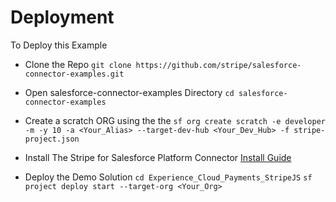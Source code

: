 # Deployment

To Deploy this Example

- Clone the Repo
`git clone https://github.com/stripe/salesforce-connector-examples.git`

- Open salesforce-connector-examples Directory
`cd salesforce-connector-examples`

- Create a scratch ORG using the the 
`sf org create scratch -e developer -m -y 10 -a <Your_Alias> --target-dev-hub <Your_Dev_Hub> -f stripe-project.json`

- Install The Stripe for Salesforce Platform Connector
[Install Guide](https://docs.stripe.com/plugins/stripe-connector-for-salesforce/installation-guide)

- Deploy the Demo Solution
`cd Experience_Cloud_Payments_StripeJS`
`sf project deploy start --target-org <Your_Org>`
